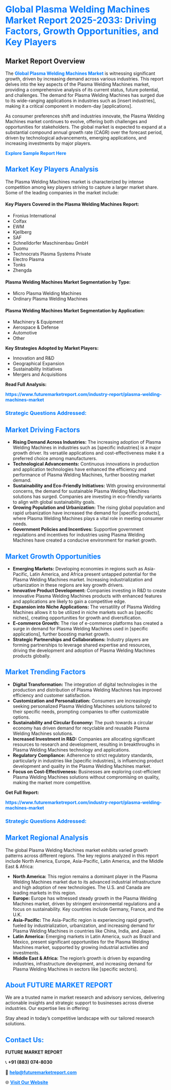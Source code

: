 <h1 style="color: #007BFF;">Global Plasma Welding Machines Market Report 2025-2033: Driving Factors, Growth Opportunities, and Key Players</h1>

<section id="overview">
<h2>Market Report Overview</h2>
<p>The <a href="https://www.futuremarketreport.com/industry-report/plasma-welding-machines-market" style="color: #007BFF; text-decoration: none;"><strong>Global Plasma Welding Machines Market</strong></a> is witnessing significant growth, driven by increasing demand across various industries. This report delves into the key aspects of the Plasma Welding Machines market, providing a comprehensive analysis of its current status, future potential, and challenges. The demand for Plasma Welding Machines has surged due to its wide-ranging applications in industries such as [insert industries], making it a critical component in modern-day [applications].</p>
<p>As consumer preferences shift and industries innovate, the Plasma Welding Machines market continues to evolve, offering both challenges and opportunities for stakeholders. The global market is expected to expand at a substantial compound annual growth rate (CAGR) over the forecast period, driven by technological advancements, emerging applications, and increasing investments by major players.</p>
</section>

<section id="overview">
<p><a href="https://www.futuremarketreport.com/request-sample/reportId=26374" style="color: #007BFF; text-decoration: none;"><strong>Explore Sample Report Here</strong></a></p>
</section>

<section id="key-players">
<h2 style="color: #007BFF;">Market Key Players Analysis</h2>
<p>The Plasma Welding Machines market is characterized by intense competition among key players striving to capture a larger market share. Some of the leading companies in the market include:</p>
<h4>Key Players Covered in the Plasma Welding Machines Report:</h4>
<ul><li>Fronius International</li><li>Colfax</li><li>EWM</li><li>Kjellberg</li><li>SAF</li><li>Schnelldorfer Maschinenbau GmbH</li><li>Duomu</li><li>Technocrats Plasma Systems Private</li><li>Electro Plasma</li><li>Tonks</li><li>Zhengda</li></ul>
<h4>Plasma Welding Machines Market Segmentation by Type:</h4>
<ul><li>Micro Plasma Welding Machines</li><li>Ordinary Plasma Welding Machines</li></ul>

<h4>Plasma Welding Machines Market Segmentation by Application:</h4>
<ul><li>Machinery &amp; Equipment</li><li>Aerospace &amp; Defense</li><li>Automotive</li><li>Other</li></ul>
<p><strong>Key Strategies Adopted by Market Players:</strong></p>
<ul>
<li>Innovation and R&D</li>
<li>Geographical Expansion</li>
<li>Sustainability Initiatives</li>
<li>Mergers and Acquisitions</li>
</ul>
</section>

<section>
<p><strong>Read Full Analysis: </strong></p><a href="https://www.futuremarketreport.com/industry-report/plasma-welding-machines-market" style="color: #007BFF; text-decoration: none;"><strong>https://www.futuremarketreport.com/industry-report/plasma-welding-machines-market</strong></a>
<h3 style="color: #007BFF;">Strategic Questions Addressed:</h3>
</section>

<section id="driving-factors">
<h2 style="color: #007BFF;">Market Driving Factors</h2>
<ul>
<li><strong>Rising Demand Across Industries:</strong> The increasing adoption of Plasma Welding Machines in industries such as [specific industries] is a major growth driver. Its versatile applications and cost-effectiveness make it a preferred choice among manufacturers.</li>
<li><strong>Technological Advancements:</strong> Continuous innovations in production and application technologies have enhanced the efficiency and performance of Plasma Welding Machines, further boosting market demand.</li>
<li><strong>Sustainability and Eco-Friendly Initiatives:</strong> With growing environmental concerns, the demand for sustainable Plasma Welding Machines solutions has surged. Companies are investing in eco-friendly variants to align with global sustainability goals.</li>
<li><strong>Growing Population and Urbanization:</strong> The rising global population and rapid urbanization have increased the demand for [specific products], where Plasma Welding Machines plays a vital role in meeting consumer needs.</li>
<li><strong>Government Policies and Incentives:</strong> Supportive government regulations and incentives for industries using Plasma Welding Machines have created a conducive environment for market growth.</li>
</ul>
</section>

<section id="growth-opportunities">
<h2 style="color: #007BFF;">Market Growth Opportunities</h2>
<ul>
<li><strong>Emerging Markets:</strong> Developing economies in regions such as Asia-Pacific, Latin America, and Africa present untapped potential for the Plasma Welding Machines market. Increasing industrialization and urbanization in these regions are key growth drivers.</li>
<li><strong>Innovative Product Development:</strong> Companies investing in R&D to create innovative Plasma Welding Machines products with enhanced features and applications are likely to gain a competitive edge.</li>
<li><strong>Expansion into Niche Applications:</strong> The versatility of Plasma Welding Machines allows it to be utilized in niche markets such as [specific niches], creating opportunities for growth and diversification.</li>
<li><strong>E-commerce Growth:</strong> The rise of e-commerce platforms has created a surge in demand for Plasma Welding Machines used in [specific applications], further boosting market growth.</li>
<li><strong>Strategic Partnerships and Collaborations:</strong> Industry players are forming partnerships to leverage shared expertise and resources, driving the development and adoption of Plasma Welding Machines products globally.</li>
</ul>
</section>

<section id="trending-factors">
<h2 style="color: #007BFF;">Market Trending Factors</h2>
<ul>
<li><strong>Digital Transformation:</strong> The integration of digital technologies in the production and distribution of Plasma Welding Machines has improved efficiency and customer satisfaction.</li>
<li><strong>Customization and Personalization:</strong> Consumers are increasingly seeking personalized Plasma Welding Machines solutions tailored to their specific needs, prompting companies to offer customizable options.</li>
<li><strong>Sustainability and Circular Economy:</strong> The push towards a circular economy has driven demand for recyclable and reusable Plasma Welding Machines solutions.</li>
<li><strong>Increased Investment in R&D:</strong> Companies are allocating significant resources to research and development, resulting in breakthroughs in Plasma Welding Machines technology and applications.</li>
<li><strong>Regulatory Compliance:</strong> Adherence to strict regulatory standards, particularly in industries like [specific industries], is influencing product development and quality in the Plasma Welding Machines market.</li>
<li><strong>Focus on Cost-Effectiveness:</strong> Businesses are exploring cost-efficient Plasma Welding Machines solutions without compromising on quality, making the market more competitive.</li>
</ul>
</section>

<section>
<p><strong>Get Full Report: </strong></p><a href="https://www.futuremarketreport.com/industry-report/plasma-welding-machines-market" style="color: #007BFF; text-decoration: none;"><strong>https://www.futuremarketreport.com/industry-report/plasma-welding-machines-market</strong></a>
<h3 style="color: #007BFF;">Strategic Questions Addressed:</h3>
</section>


<section id="regional-analysis">
<h2 style="color: #007BFF;">Market Regional Analysis</h2>
<p>The global Plasma Welding Machines market exhibits varied growth patterns across different regions. The key regions analyzed in this report include North America, Europe, Asia-Pacific, Latin America, and the Middle East & Africa:</p>
<ul>
<li><strong>North America:</strong> This region remains a dominant player in the Plasma Welding Machines market due to its advanced industrial infrastructure and high adoption of new technologies. The U.S. and Canada are leading markets in this region.</li>
<li><strong>Europe:</strong> Europe has witnessed steady growth in the Plasma Welding Machines market, driven by stringent environmental regulations and a focus on sustainability. Key countries include Germany, France, and the U.K.</li>
<li><strong>Asia-Pacific:</strong> The Asia-Pacific region is experiencing rapid growth, fueled by industrialization, urbanization, and increasing demand for Plasma Welding Machines in countries like China, India, and Japan.</li>
<li><strong>Latin America:</strong> Emerging markets in Latin America, such as Brazil and Mexico, present significant opportunities for the Plasma Welding Machines market, supported by growing industrial activities and investments.</li>
<li><strong>Middle East & Africa:</strong> The region’s growth is driven by expanding industries, infrastructure development, and increasing demand for Plasma Welding Machines in sectors like [specific sectors].</li>
</ul>
</section>

<footer>
<h2 style="color: #007BFF;">About FUTURE MARKET REPORT</h2>
<p>We are a trusted name in market research and advisory services, delivering actionable insights and strategic support to businesses across diverse industries. Our expertise lies in offering:</p>

<p>Stay ahead in today’s competitive landscape with our tailored research solutions.</p>

<h2 style="color: #007BFF;">Contact Us:</h2>
<p><strong>FUTURE MARKET REPORT</strong></p>
<p>📞 <strong>+91 (883) 074-8030</strong></p>
<p>📧 <strong><a href="mailto:help@futuremarketreport.com" style="color: #007BFF;">help@futuremarketreport.com</a></strong></p>
<p>🌐 <strong><a href="https://www.futuremarketreport.com/" style="color: #007BFF;">Visit Our Website</a></strong></p>
</footer>